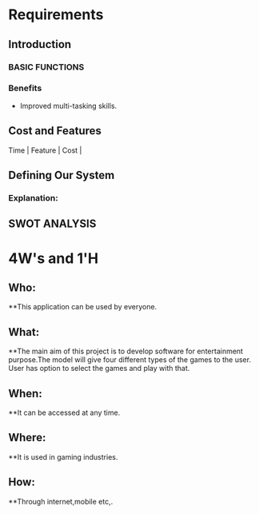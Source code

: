 # Requirements
## Introduction

### BASIC FUNCTIONS




### Benefits
 * Improved multi-tasking skills.

## Cost and Features
Time | Feature | Cost | 





## Defining Our System
### Explanation:

## SWOT ANALYSIS


# 4W&#39;s and 1&#39;H

## Who:
**This application can be used by everyone. 

## What:
**The main aim of this project is to develop software for entertainment purpose.The model will give four different types of the games to the user. User has option to select the games and play with that. 

## When:
**It can be accessed at any time.

## Where:
**It is used in gaming industries.

## How:
**Through internet,mobile etc,.
